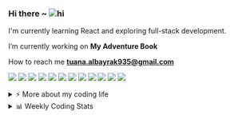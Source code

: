 ### Hi there ~ <img src="https://user-images.githubusercontent.com/1303154/88677602-1635ba80-d120-11ea-84d8-d263ba5fc3c0.gif" width="24px" alt="hi">

I'm currently learning React and exploring full-stack development.  

I’m currently working on **My Adventure Book**

How to reach me **tuana.albayrak935@gmail.com**
   
<p >
  <img src="https://img.shields.io/badge/Visual%20Studio%20Code-0078d7.svg?style=for-the-badge&logo=visual-studio-code&logoColor=white"/>
  <img src="https://img.shields.io/badge/GitHub-181717.svg?style=for-the-badge&logo=github&logoColor=white"/>
  <img src="https://img.shields.io/badge/Git-F05032.svg?style=for-the-badge&logo=git&logoColor=white"/>
  <img src="https://img.shields.io/badge/HTML5-e34c26.svg?style=for-the-badge&logo=html5&logoColor=white"/>
  <img src="https://img.shields.io/badge/CSS3-264de4.svg?style=for-the-badge&logo=css3&logoColor=white"/>
  <img src="https://img.shields.io/badge/Tailwind_CSS-06b6d4.svg?style=for-the-badge&logo=tailwind-css&logoColor=white"/>
  <img src="https://img.shields.io/badge/JavaScript-f7df1e.svg?style=for-the-badge&logo=javascript&logoColor=black"/>
  <img src="https://img.shields.io/badge/React-20232a.svg?style=for-the-badge&logo=react&logoColor=61dafb"/>
  <img src="https://img.shields.io/badge/Node.js-339933.svg?style=for-the-badge&logo=node.js&logoColor=white"/>
  <img src="https://img.shields.io/badge/Vite-646CFF.svg?style=for-the-badge&logo=vite&logoColor=white"/>
  <img src="https://img.shields.io/badge/Figma-f24e1e.svg?style=for-the-badge&logo=figma&logoColor=white"/>
  <img src="https://img.shields.io/badge/Unity-000000.svg?style=for-the-badge&logo=unity&logoColor=white"/>
</p>

<details>
<summary>⚡️ More about my coding life</summary>
<br />

<p align="center">
  <img height="180em" src="https://github-readme-stats-chi-nine-98.vercel.app/api?username=for-tuana&show_icons=true&count_private=true&theme=darcula&hide_border=true&hide=issues,contribs&bg_color=00000000" />

  <img height="180em" src="https://github-readme-stats-chi-nine-98.vercel.app/api/top-langs/?username=for-tuana&layout=compact&count_private=true&theme=darcula&hide_border=true&bg_color=00000000&langs_count=6&hide=jupyter%20notebook,tex,php" />

  <img height="180em" src="https://github-readme-streak-stats.herokuapp.com?user=for-tuana&theme=darcula&hide_border=true&background=00000000" />
</p>


</details>

<details>
  <summary>📊 Weekly Coding Stats</summary>

  <!--START_SECTION:waka-->
![Code Time](http://img.shields.io/badge/Code%20Time-11%20hrs%206%20mins-blue)

![Profile Views](http://img.shields.io/badge/Profile%20Views-94-blue)

**🐱 My GitHub Data** 

> 📦 99.9 kB Used in GitHub's Storage 
 > 
> 🏆 122 Contributions in the Year 2025
 > 
> 🚫 Not Opted to Hire
 > 
> 📜 25 Public Repositories 
 > 
> 🔑 3 Private Repositories 
 > 
**I'm a Night 🦉** 

```text
🌞 Morning                5 commits           ░░░░░░░░░░░░░░░░░░░░░░░░░   00.44 % 
🌆 Daytime                495 commits         ███████████░░░░░░░░░░░░░░   43.38 % 
🌃 Evening                432 commits         █████████░░░░░░░░░░░░░░░░   37.86 % 
🌙 Night                  209 commits         █████░░░░░░░░░░░░░░░░░░░░   18.32 % 
```
📅 **I'm Most Productive on Saturday** 

```text
Monday                   108 commits         ██░░░░░░░░░░░░░░░░░░░░░░░   09.47 % 
Tuesday                  204 commits         ████░░░░░░░░░░░░░░░░░░░░░   17.88 % 
Wednesday                115 commits         ███░░░░░░░░░░░░░░░░░░░░░░   10.08 % 
Thursday                 75 commits          ██░░░░░░░░░░░░░░░░░░░░░░░   06.57 % 
Friday                   137 commits         ███░░░░░░░░░░░░░░░░░░░░░░   12.01 % 
Saturday                 341 commits         ███████░░░░░░░░░░░░░░░░░░   29.89 % 
Sunday                   161 commits         ████░░░░░░░░░░░░░░░░░░░░░   14.11 % 
```


📊 **This Week I Spent My Time On** 

```text
🕑︎ Time Zone: Europe/Istanbul

💬 Programming Languages: 
JavaScript               2 hrs 28 mins       ██████████████████░░░░░░░   72.58 % 
JSON                     23 mins             ███░░░░░░░░░░░░░░░░░░░░░░   11.55 % 
HTML                     12 mins             █░░░░░░░░░░░░░░░░░░░░░░░░   05.87 % 
Git Config               10 mins             █░░░░░░░░░░░░░░░░░░░░░░░░   05.32 % 
Git                      3 mins              ░░░░░░░░░░░░░░░░░░░░░░░░░   01.55 % 

🔥 Editors: 
VS Code                  3 hrs 24 mins       █████████████████████████   100.00 % 

🐱‍💻 Projects: 
My-adventure-book-mainpag1 hr 32 mins        ███████████░░░░░░░░░░░░░░   45.36 % 
my-adventure-book        1 hr 27 mins        ███████████░░░░░░░░░░░░░░   42.87 % 
my-adventure-book-main   24 mins             ███░░░░░░░░░░░░░░░░░░░░░░   11.77 % 

💻 Operating System: 
Windows                  3 hrs 24 mins       █████████████████████████   100.00 % 
```

**I Mostly Code in JavaScript** 

```text
JavaScript               13 repos            ████████████░░░░░░░░░░░░░   46.43 % 
CSS                      8 repos             ███████░░░░░░░░░░░░░░░░░░   28.57 % 
HTML                     5 repos             ████░░░░░░░░░░░░░░░░░░░░░   17.86 % 
Java                     1 repo              █░░░░░░░░░░░░░░░░░░░░░░░░   03.57 % 
PHP                      1 repo              █░░░░░░░░░░░░░░░░░░░░░░░░   03.57 % 
```



**Timeline**

![Lines of Code chart](https://raw.githubusercontent.com/for-tuana/for-tuana/main/assets/bar_graph.png)


 Last Updated on 14/06/2025 01:53:21 UTC
<!--END_SECTION:waka-->

</details>
